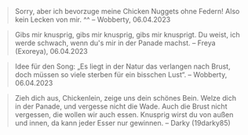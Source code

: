 
> Sorry, aber ich bevorzuge meine Chicken Nuggets ohne Federn! Also kein Lecken von mir. ^^
– Wobberty, 06.04.2023

> Gibs mir knusprig, gibs mir knusprig, gibs mir knusprigt. Du weist, ich werde schwach, wenn du's mir in der Panade machst.
– Freya (Exoreya), 06.04.2023

> Idee für den Song: „Es liegt in der Natur das verlangen nach Brust, doch müssen so viele sterben für ein bisschen Lust“.
– Wobberty, 06.04.2023

> Zieh dich aus, Chickenlein, zeige uns dein schönes Bein. Welze dich in der Panade, und vergesse nicht die Wade. Auch die Brust nicht vergessen, die wollen wir auch essen. Knusprig wirst du von außen und innen, da kann jeder Esser nur gewinnen.
– Darky (19darky85)

